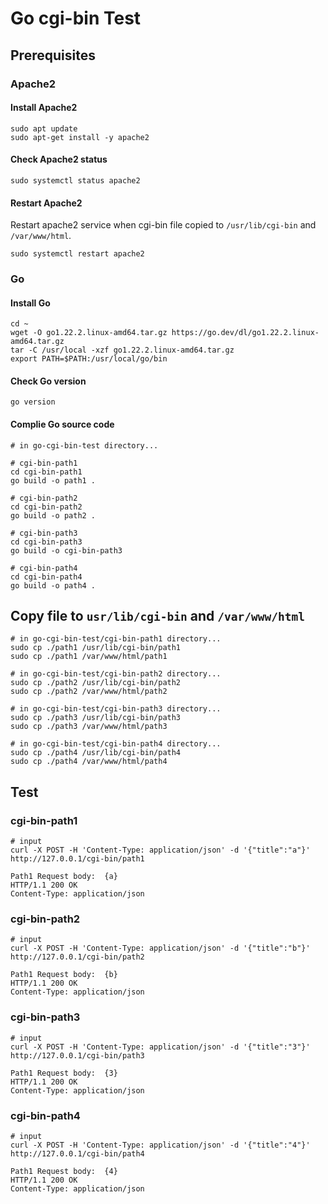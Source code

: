 # Go cgi-bin Test

## Prerequisites

### Apache2

#### Install Apache2

```shell
sudo apt update
sudo apt-get install -y apache2
```

#### Check Apache2 status

```shell
sudo systemctl status apache2
```

#### Restart Apache2

Restart apache2 service when cgi-bin file copied to `/usr/lib/cgi-bin` and `/var/www/html`.

```shell
sudo systemctl restart apache2
```

### Go

#### Install Go

```shell
cd ~
wget -O go1.22.2.linux-amd64.tar.gz https://go.dev/dl/go1.22.2.linux-amd64.tar.gz
tar -C /usr/local -xzf go1.22.2.linux-amd64.tar.gz
export PATH=$PATH:/usr/local/go/bin
```

#### Check Go version

```shell
go version
```

#### Complie Go source code

```shell
# in go-cgi-bin-test directory...

# cgi-bin-path1
cd cgi-bin-path1
go build -o path1 .

# cgi-bin-path2
cd cgi-bin-path2
go build -o path2 .

# cgi-bin-path3
cd cgi-bin-path3
go build -o cgi-bin-path3

# cgi-bin-path4
cd cgi-bin-path4
go build -o path4 .
```

## Copy file to `usr/lib/cgi-bin` and `/var/www/html`

```shell
# in go-cgi-bin-test/cgi-bin-path1 directory...
sudo cp ./path1 /usr/lib/cgi-bin/path1
sudo cp ./path1 /var/www/html/path1

# in go-cgi-bin-test/cgi-bin-path2 directory...
sudo cp ./path2 /usr/lib/cgi-bin/path2
sudo cp ./path2 /var/www/html/path2

# in go-cgi-bin-test/cgi-bin-path3 directory...
sudo cp ./path3 /usr/lib/cgi-bin/path3
sudo cp ./path3 /var/www/html/path3

# in go-cgi-bin-test/cgi-bin-path4 directory...
sudo cp ./path4 /usr/lib/cgi-bin/path4
sudo cp ./path4 /var/www/html/path4
```

## Test

### cgi-bin-path1

```shell
# input
curl -X POST -H 'Content-Type: application/json' -d '{"title":"a"}' http://127.0.0.1/cgi-bin/path1
```

```text
Path1 Request body:  {a}
HTTP/1.1 200 OK
Content-Type: application/json
```

### cgi-bin-path2

```shell
# input
curl -X POST -H 'Content-Type: application/json' -d '{"title":"b"}' http://127.0.0.1/cgi-bin/path2
```

```text
Path1 Request body:  {b}
HTTP/1.1 200 OK
Content-Type: application/json
```

### cgi-bin-path3

```shell
# input
curl -X POST -H 'Content-Type: application/json' -d '{"title":"3"}' http://127.0.0.1/cgi-bin/path3
```

```text
Path1 Request body:  {3}
HTTP/1.1 200 OK
Content-Type: application/json
```

### cgi-bin-path4

```shell
# input
curl -X POST -H 'Content-Type: application/json' -d '{"title":"4"}' http://127.0.0.1/cgi-bin/path4
```

```text
Path1 Request body:  {4}
HTTP/1.1 200 OK
Content-Type: application/json
```